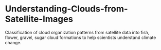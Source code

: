 # Understanding-Clouds-from-Satellite-Images
Classification of cloud organization patterns from satellite data into fish, flower, gravel, sugar cloud formations to help scientists understand climate change.
